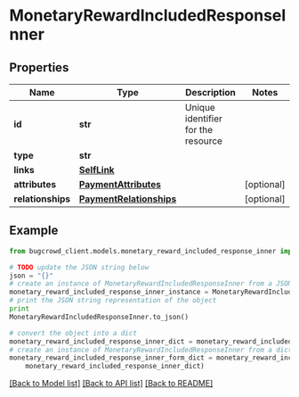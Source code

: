 # MonetaryRewardIncludedResponseInner


## Properties

Name | Type | Description | Notes
------------ | ------------- | ------------- | -------------
**id** | **str** | Unique identifier for the resource | 
**type** | **str** |  | 
**links** | [**SelfLink**](SelfLink.md) |  | 
**attributes** | [**PaymentAttributes**](PaymentAttributes.md) |  | [optional] 
**relationships** | [**PaymentRelationships**](PaymentRelationships.md) |  | [optional] 

## Example

```python
from bugcrowd_client.models.monetary_reward_included_response_inner import MonetaryRewardIncludedResponseInner

# TODO update the JSON string below
json = "{}"
# create an instance of MonetaryRewardIncludedResponseInner from a JSON string
monetary_reward_included_response_inner_instance = MonetaryRewardIncludedResponseInner.from_json(json)
# print the JSON string representation of the object
print
MonetaryRewardIncludedResponseInner.to_json()

# convert the object into a dict
monetary_reward_included_response_inner_dict = monetary_reward_included_response_inner_instance.to_dict()
# create an instance of MonetaryRewardIncludedResponseInner from a dict
monetary_reward_included_response_inner_form_dict = monetary_reward_included_response_inner.from_dict(
    monetary_reward_included_response_inner_dict)
```
[[Back to Model list]](../README.md#documentation-for-models) [[Back to API list]](../README.md#documentation-for-api-endpoints) [[Back to README]](../README.md)


